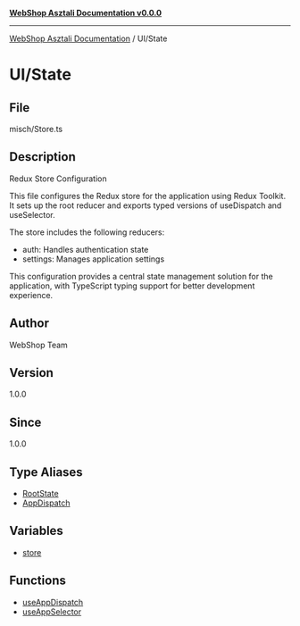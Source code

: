 [**WebShop Asztali Documentation v0.0.0**](../../README.md)

***

[WebShop Asztali Documentation](../../modules.md) / UI/State

# UI/State

## File

misch/Store.ts

## Description

Redux Store Configuration

This file configures the Redux store for the application using Redux Toolkit.
It sets up the root reducer and exports typed versions of useDispatch and useSelector.

The store includes the following reducers:
- auth: Handles authentication state
- settings: Manages application settings

This configuration provides a central state management solution for the application,
with TypeScript typing support for better development experience.

## Author

WebShop Team

## Version

1.0.0

## Since

1.0.0

## Type Aliases

- [RootState](type-aliases/RootState.md)
- [AppDispatch](type-aliases/AppDispatch.md)

## Variables

- [store](variables/store.md)

## Functions

- [useAppDispatch](functions/useAppDispatch.md)
- [useAppSelector](functions/useAppSelector.md)
